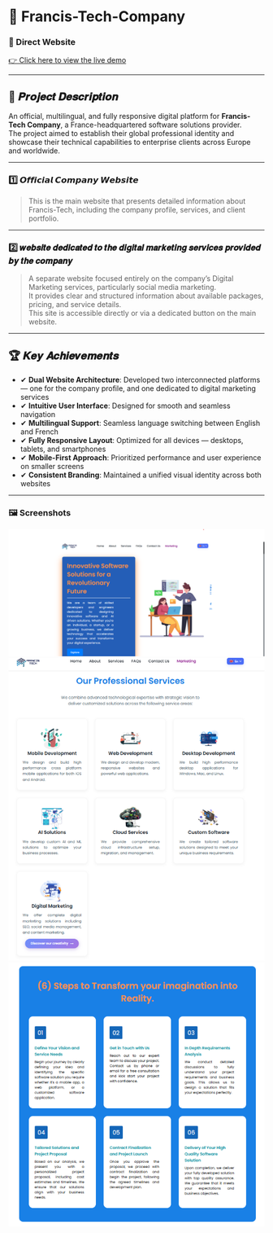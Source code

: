 # 🚀 Francis-Tech-Company

### 🔗 Direct Website  
[👉 Click here to view the live demo](https://www.francis-tech.com/)

---

## 📄 𝑷𝒓𝒐𝒋𝒆𝒄𝒕 𝑫𝒆𝒔𝒄𝒓𝒊𝒑𝒕𝒊𝒐𝒏

An official, multilingual, and fully responsive digital platform for **Francis-Tech Company**, a France-headquartered software solutions provider.  
The project aimed to establish their global professional identity and showcase their technical capabilities to enterprise clients across Europe and worldwide.

---

### 1️⃣ 𝙊𝙛𝙛𝙞𝙘𝙞𝙖𝙡 𝘾𝙤𝙢𝙥𝙖𝙣𝙮 𝙒𝙚𝙗𝙨𝙞𝙩𝙚

> This is the main website that presents detailed information about Francis-Tech, including the company profile, services, and client portfolio.

---

### 2️⃣ 𝒘𝒆𝒃𝒔𝒊𝒕𝒆 𝒅𝒆𝒅𝒊𝒄𝒂𝒕𝒆𝒅 𝒕𝒐 𝒕𝒉𝒆 𝒅𝒊𝒈𝒊𝒕𝒂𝒍 𝒎𝒂𝒓𝒌𝒆𝒕𝒊𝒏𝒈 𝒔𝒆𝒓𝒗𝒊𝒄𝒆𝒔 𝒑𝒓𝒐𝒗𝒊𝒅𝒆𝒅 𝒃𝒚 𝒕𝒉𝒆 𝒄𝒐𝒎𝒑𝒂𝒏𝒚

> A separate website focused entirely on the company’s Digital Marketing services, particularly social media marketing.  
It provides clear and structured information about available packages, pricing, and service details.  
This site is accessible directly or via a dedicated button on the main website.

---

## 🏆 𝑲𝒆𝒚 𝑨𝒄𝒉𝒊𝒆𝒗𝒆𝒎𝒆𝒏𝒕𝒔

- ✔ **Dual Website Architecture**: Developed two interconnected platforms — one for the company profile, and one dedicated to digital marketing services  
- ✔ **Intuitive User Interface**: Designed for smooth and seamless navigation  
- ✔ **Multilingual Support**: Seamless language switching between English and French  
- ✔ **Fully Responsive Layout**: Optimized for all devices — desktops, tablets, and smartphones  
- ✔ **Mobile-First Approach**: Prioritized performance and user experience on smaller screens  
- ✔ **Consistent Branding**: Maintained a unified visual identity across both websites
---

### 🖼️ Screenshots

![Francis-tec Company](/1.png)  
![Francis-tec Company](/2.png)  
![Francis-tec Company](/3.png)
